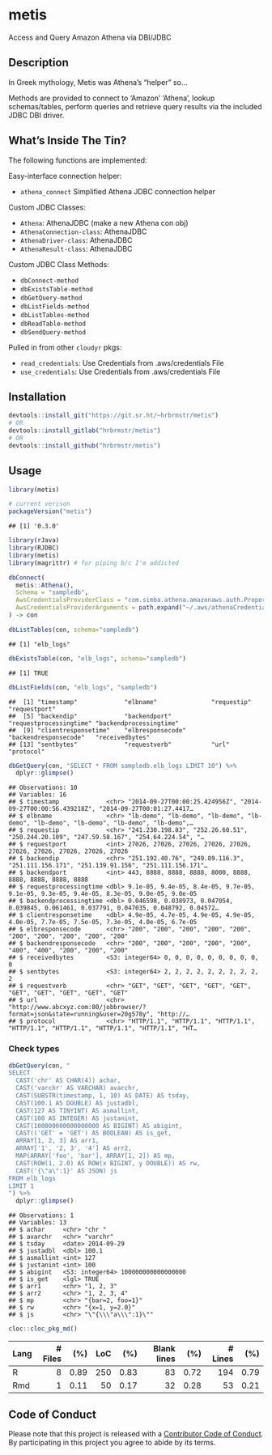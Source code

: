 
# metis

Access and Query Amazon Athena via DBI/JDBC

## Description

In Greek mythology, Metis was Athena’s “helper” so…

Methods are provided to connect to ‘Amazon’ ‘Athena’, lookup
schemas/tables, perform queries and retrieve query results via the
included JDBC DBI driver.

## What’s Inside The Tin?

The following functions are implemented:

Easy-interface connection helper:

  - `athena_connect` Simplified Athena JDBC connection helper

Custom JDBC Classes:

  - `Athena`: AthenaJDBC (make a new Athena con obj)
  - `AthenaConnection-class`: AthenaJDBC
  - `AthenaDriver-class`: AthenaJDBC
  - `AthenaResult-class`: AthenaJDBC

Custom JDBC Class Methods:

  - `dbConnect-method`
  - `dbExistsTable-method`
  - `dbGetQuery-method`
  - `dbListFields-method`
  - `dbListTables-method`
  - `dbReadTable-method`
  - `dbSendQuery-method`

Pulled in from other `cloudyr` pkgs:

  - `read_credentials`: Use Credentials from .aws/credentials File
  - `use_credentials`: Use Credentials from .aws/credentials File

## Installation

``` r
devtools::install_git("https://git.sr.ht/~hrbrmstr/metis")
# OR
devtools::install_gitlab("hrbrmstr/metis")
# OR
devtools::install_github("hrbrmstr/metis")
```

## Usage

``` r
library(metis)

# current verison
packageVersion("metis")
```

    ## [1] '0.3.0'

``` r
library(rJava)
library(RJDBC)
library(metis)
library(magrittr) # for piping b/c I'm addicted
```

``` r
dbConnect(
  metis::Athena(),
  Schema = "sampledb",
  AwsCredentialsProviderClass = "com.simba.athena.amazonaws.auth.PropertiesFileCredentialsProvider",
  AwsCredentialsProviderArguments = path.expand("~/.aws/athenaCredentials.props")
) -> con

dbListTables(con, schema="sampledb")
```

    ## [1] "elb_logs"

``` r
dbExistsTable(con, "elb_logs", schema="sampledb")
```

    ## [1] TRUE

``` r
dbListFields(con, "elb_logs", "sampledb")
```

    ##  [1] "timestamp"             "elbname"               "requestip"             "requestport"          
    ##  [5] "backendip"             "backendport"           "requestprocessingtime" "backendprocessingtime"
    ##  [9] "clientresponsetime"    "elbresponsecode"       "backendresponsecode"   "receivedbytes"        
    ## [13] "sentbytes"             "requestverb"           "url"                   "protocol"

``` r
dbGetQuery(con, "SELECT * FROM sampledb.elb_logs LIMIT 10") %>% 
  dplyr::glimpse()
```

    ## Observations: 10
    ## Variables: 16
    ## $ timestamp             <chr> "2014-09-27T00:00:25.424956Z", "2014-09-27T00:00:56.439218Z", "2014-09-27T00:01:27.4417…
    ## $ elbname               <chr> "lb-demo", "lb-demo", "lb-demo", "lb-demo", "lb-demo", "lb-demo", "lb-demo", "lb-demo",…
    ## $ requestip             <chr> "241.230.198.83", "252.26.60.51", "250.244.20.109", "247.59.58.167", "254.64.224.54", "…
    ## $ requestport           <int> 27026, 27026, 27026, 27026, 27026, 27026, 27026, 27026, 27026, 27026
    ## $ backendip             <chr> "251.192.40.76", "249.89.116.3", "251.111.156.171", "251.139.91.156", "251.111.156.171"…
    ## $ backendport           <int> 443, 8888, 8888, 8888, 8000, 8888, 8888, 8888, 8888, 8888
    ## $ requestprocessingtime <dbl> 9.1e-05, 9.4e-05, 8.4e-05, 9.7e-05, 9.1e-05, 9.3e-05, 9.4e-05, 8.3e-05, 9.0e-05, 9.0e-05
    ## $ backendprocessingtime <dbl> 0.046598, 0.038973, 0.047054, 0.039845, 0.061461, 0.037791, 0.047035, 0.048792, 0.04572…
    ## $ clientresponsetime    <dbl> 4.9e-05, 4.7e-05, 4.9e-05, 4.9e-05, 4.0e-05, 7.7e-05, 7.5e-05, 7.3e-05, 4.0e-05, 6.7e-05
    ## $ elbresponsecode       <chr> "200", "200", "200", "200", "200", "200", "200", "200", "200", "200"
    ## $ backendresponsecode   <chr> "200", "200", "200", "200", "200", "400", "400", "200", "200", "200"
    ## $ receivedbytes         <S3: integer64> 0, 0, 0, 0, 0, 0, 0, 0, 0, 0
    ## $ sentbytes             <S3: integer64> 2, 2, 2, 2, 2, 2, 2, 2, 2, 2
    ## $ requestverb           <chr> "GET", "GET", "GET", "GET", "GET", "GET", "GET", "GET", "GET", "GET"
    ## $ url                   <chr> "http://www.abcxyz.com:80/jobbrowser/?format=json&state=running&user=20g578y", "http://…
    ## $ protocol              <chr> "HTTP/1.1", "HTTP/1.1", "HTTP/1.1", "HTTP/1.1", "HTTP/1.1", "HTTP/1.1", "HTTP/1.1", "HT…

### Check types

``` r
dbGetQuery(con, "
SELECT
  CAST('chr' AS CHAR(4)) achar,
  CAST('varchr' AS VARCHAR) avarchr,
  CAST(SUBSTR(timestamp, 1, 10) AS DATE) AS tsday,
  CAST(100.1 AS DOUBLE) AS justadbl,
  CAST(127 AS TINYINT) AS asmallint,
  CAST(100 AS INTEGER) AS justanint,
  CAST(100000000000000000 AS BIGINT) AS abigint,
  CAST(('GET' = 'GET') AS BOOLEAN) AS is_get,
  ARRAY[1, 2, 3] AS arr1,
  ARRAY['1', '2, 3', '4'] AS arr2,
  MAP(ARRAY['foo', 'bar'], ARRAY[1, 2]) AS mp,
  CAST(ROW(1, 2.0) AS ROW(x BIGINT, y DOUBLE)) AS rw,
  CAST('{\"a\":1}' AS JSON) js
FROM elb_logs
LIMIT 1
") %>% 
  dplyr::glimpse()
```

    ## Observations: 1
    ## Variables: 13
    ## $ achar     <chr> "chr "
    ## $ avarchr   <chr> "varchr"
    ## $ tsday     <date> 2014-09-29
    ## $ justadbl  <dbl> 100.1
    ## $ asmallint <int> 127
    ## $ justanint <int> 100
    ## $ abigint   <S3: integer64> 100000000000000000
    ## $ is_get    <lgl> TRUE
    ## $ arr1      <chr> "1, 2, 3"
    ## $ arr2      <chr> "1, 2, 3, 4"
    ## $ mp        <chr> "{bar=2, foo=1}"
    ## $ rw        <chr> "{x=1, y=2.0}"
    ## $ js        <chr> "\"{\\\"a\\\":1}\""

``` r
cloc::cloc_pkg_md()
```

| Lang | \# Files |  (%) | LoC |  (%) | Blank lines |  (%) | \# Lines |  (%) |
| :--- | -------: | ---: | --: | ---: | ----------: | ---: | -------: | ---: |
| R    |        8 | 0.89 | 250 | 0.83 |          83 | 0.72 |      194 | 0.79 |
| Rmd  |        1 | 0.11 |  50 | 0.17 |          32 | 0.28 |       53 | 0.21 |

## Code of Conduct

Please note that this project is released with a [Contributor Code of
Conduct](CONDUCT.md). By participating in this project you agree to
abide by its terms.
